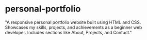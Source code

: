 # personal-portfolio
"A responsive personal portfolio website built using HTML and CSS. Showcases my skills, projects, and achievements as a beginner web developer. Includes sections like About, Projects, and Contact."

